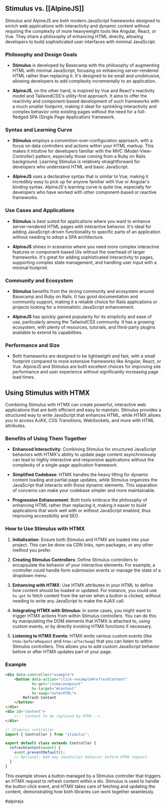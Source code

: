 ## Stimulus vs. [[AlpineJS]]

Stimulus and AlpineJS are both modern JavaScript frameworks designed to enrich web applications with interactivity and dynamic content without requiring the complexity of more heavyweight tools like Angular, React, or Vue. They share a philosophy of enhancing HTML directly, allowing developers to build sophisticated user interfaces with minimal JavaScript.

### Philosophy and Design Goals

- **Stimulus** is developed by Basecamp with the philosophy of augmenting HTML with minimal JavaScript, focusing on enhancing server-rendered HTML rather than replacing it. It's designed to be small and unobtrusive, allowing developers to add complexity incrementally to an application.

- **AlpineJS**, on the other hand, is inspired by Vue and React's reactivity model and TailwindCSS's utility-first approach. It aims to offer the reactivity and component-based development of such frameworks with a much smaller footprint, making it ideal for sprinkling interactivity and complex behavior onto existing pages without the need for a full-fledged SPA (Single Page Application) framework.

### Syntax and Learning Curve

- **Stimulus** employs a convention-over-configuration approach, with a focus on data controllers and actions within your HTML markup. This makes it intuitive for developers familiar with the MVC (Model-View-Controller) pattern, especially those coming from a Ruby on Rails background. Learning Stimulus is relatively straightforward for developers who understand HTML and basic JavaScript.

- **AlpineJS** uses a declarative syntax that is similar to Vue, making it incredibly easy to pick up for anyone familiar with Vue or Angular's binding syntax. AlpineJS's learning curve is quite low, especially for developers who have worked with other component-based or reactive frameworks.

### Use Cases and Applications

- **Stimulus** is best suited for applications where you want to enhance server-rendered HTML pages with interactive behavior. It's ideal for adding JavaScript-driven functionality to specific parts of an application without needing to adopt a SPA architecture.

- **AlpineJS** shines in scenarios where you need more complex interactive features or component-based UIs without the overhead of larger frameworks. It's great for adding sophisticated interactivity to pages, supporting complex state management, and handling user input with a minimal footprint.

### Community and Ecosystem

- **Stimulus** benefits from the strong community and ecosystem around Basecamp and Ruby on Rails. It has good documentation and community support, making it a reliable choice for Rails applications or projects looking for a minimalistic JavaScript enhancement.

- **AlpineJS** has quickly gained popularity for its simplicity and ease of use, particularly among the TailwindCSS community. It has a growing ecosystem, with plenty of resources, tutorials, and third-party plugins available to extend its capabilities.

### Performance and Size

- Both frameworks are designed to be lightweight and fast, with a small footprint compared to more extensive frameworks like Angular, React, or Vue. AlpineJS and Stimulus are both excellent choices for improving site performance and user experience without significantly increasing page load times.

## Using Stimulus with HTMX

Combining Stimulus with HTMX can create powerful, interactive web applications that are both efficient and easy to maintain. Stimulus provides a structured way to write JavaScript that enhances HTML, while HTMX allows you to access AJAX, CSS Transitions, WebSockets, and more with HTML attributes. 

### Benefits of Using Them Together

- **Enhanced Interactivity**: Combining Stimulus for structured JavaScript behaviors with HTMX's ability to update page content asynchronously can lead to highly interactive and responsive applications without the complexity of a single-page application framework.
  
- **Simplified Codebase**: HTMX handles the heavy lifting for dynamic content loading and partial page updates, while Stimulus organizes the JavaScript that interacts with those dynamic elements. This separation of concerns can make your codebase simpler and more maintainable.

- **Progressive Enhancement**: Both tools embrace the philosophy of enhancing HTML rather than replacing it, making it easier to build applications that work well with or without JavaScript enabled, thus improving accessibility and SEO.

### How to Use Stimulus with HTMX

1. **Initialization**: Ensure both Stimulus and HTMX are loaded into your project. This can be done via CDN links, npm packages, or any other method you prefer.

2. **Creating Stimulus Controllers**: Define Stimulus controllers to encapsulate the behavior of your interactive elements. For example, a controller could handle form submission events or manage the state of a dropdown menu.

3. **Enhancing with HTMX**: Use HTMX attributes in your HTML to define how content should be loaded or updated. For instance, you could use `hx-get` to fetch content from the server when a button is clicked, without needing to write any JavaScript to make the AJAX call.

4. **Integrating HTMX with Stimulus**: In some cases, you might want to trigger HTMX actions from within Stimulus controllers. You can do this by manipulating the DOM elements that HTMX is attached to, using custom events, or by directly invoking HTMX functions if necessary.

5. **Listening to HTMX Events**: HTMX emits various custom events (like `htmx:beforeRequest` and `htmx:afterSwap`) that you can listen to within Stimulus controllers. This allows you to add custom JavaScript behavior before or after HTMX updates part of your page.

### Example

```html
<div data-controller="example">
    <button data-action="click->example#refreshContent"
            hx-get="/some/endpoint"
            hx-target="#content"
            hx-swap="outerHTML">
        Refresh Content
    </button>
</div>
<div id="content">
    <!-- Content to be replaced by HTMX -->
</div>
```

```javascript
// Stimulus controller
import { Controller } from "stimulus";

export default class extends Controller {
  refreshContent(event) {
    event.preventDefault();
    // Optional: Add any JavaScript behavior before HTMX request
  }
}
```

This example shows a button managed by a Stimulus controller that triggers an HTMX request to refresh content within a div. Stimulus is used to handle the button click event, and HTMX takes care of fetching and updating the content, demonstrating how both libraries can work together seamlessly.

<!-- Keywords -->
#alpinejs
<!-- /Keywords -->
